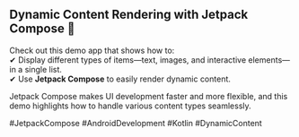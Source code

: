 ## Dynamic Content Rendering with Jetpack Compose 🚀

Check out this demo app that shows how to:  
✔ Display different types of items—text, images, and interactive elements—in a single list.  
✔ Use **Jetpack Compose** to easily render dynamic content.

Jetpack Compose makes UI development faster and more flexible, and this demo highlights how to handle various content types seamlessly.  

#JetpackCompose #AndroidDevelopment #Kotlin #DynamicContent

